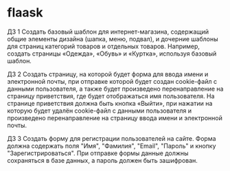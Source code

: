 # flaask
ДЗ 1
Создать базовый шаблон для интернет-магазина, содержащий общие элементы дизайна (шапка, меню, подвал), 
и дочерние шаблоны для страниц категорий товаров и отдельных товаров. Например, создать страницы «Одежда», «Обувь» и
 «Куртка», используя базовый шаблон.

ДЗ 2
Создать страницу, на которой будет форма для ввода имени и электронной почты, при отправке которой будет создан cookie-файл 
с данными пользователя, а также будет произведено перенаправление на страницу приветствия, где будет отображаться имя пользователя.
На странице приветствия должна быть кнопка «Выйти», при нажатии на которую будет удалён cookie-файл
с данными пользователя и произведено перенаправление на страницу ввода имени и электронной почты.

ДЗ 3
Создать форму для регистрации пользователей на сайте. Форма должна содержать поля "Имя", "Фамилия", "Email", "Пароль" и кнопку "Зарегистрироваться". При отправке формы данные должны сохраняться в базе данных, а пароль должен быть зашифрован.
